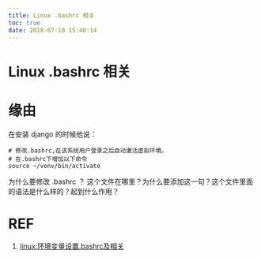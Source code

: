 ```yaml
---
title: Linux .bashrc 相关
toc: true
date: 2018-07-10 15:40:14
---
```

# Linux .bashrc 相关

# 缘由


在安装 django 的时候他说：

```
# 修改.bashrc,在该系统用户登录之后自动激活虚拟环境。
# 在.bashrc下增加以下命令
source ~/venv/bin/activate
```

为什么要修改 .bashrc ？ 这个文件在哪里？为什么要添加这一句？这个文件里面的语法是什么样的？起到什么作用？





# REF

1. [linux:环境变量设置.bashrc及相关](https://blog.csdn.net/lzx_bupt/article/details/5642690)
